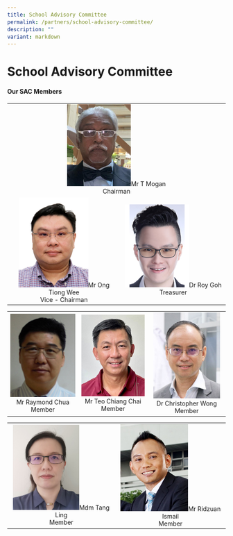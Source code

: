```yaml
---
title: School Advisory Committee
permalink: /partners/school-advisory-committee/
description: ""
variant: markdown
---
```

School Advisory Committee
======================

#### Our SAC Members

<table>
<tbody>
<tr>
<td colspan="2" align="center"><img src="/images/Partners/SAC/Mr_T_Mogan___Chairman.jpg" style="width:30%">Mr T Mogan<br>Chairman</td>
</tr>
<tr>
<td align="center"><img src="/images/Partners/SAC/Mr_Ong_Tiong_Wee___Vice___Chairman.jpg" style="width:65%">Mr Ong Tiong Wee <br>Vice - Chairman</td>
<td align="center"><img src="/images/Partners/SAC/Dr_Roy_Goh___Treasurer.jpg" style="width:65%">Dr Roy Goh<br>Treasurer</td>
</tr>
</tbody></table>
<table>
<tbody>
<tr>
<td align="center"><img src="/images/Partners/SAC/Mr_Raymond_Chua___Member.jpg" style="width:100%">Mr Raymond Chua<br>Member</td>
<td align="center"><img src="/images/Partners/SAC/Mr_Teo_Chiang_Chai___Member.jpg" style="width:100%">Mr Teo Chiang Chai<br>Member</td>
<td align="center"><img src="/images/Partners/SAC/Dr_Christopher_Wong___Member.jpg" style="width:93%">Dr Christopher Wong <br>Member</td>
</tr>
</tbody></table>
<table>
<tbody>
<tr>
<td align="center"><img src="/images/Partners/SAC/Mdm_Tang_Ling___Member.jpg" style="width:65%">Mdm Tang Ling<br>Member</td>
<td align="center"><img src="/images/Partners/SAC/Mr_Ridzuan_Ismail___Member.jpg" style="width:65%">Mr Ridzuan Ismail<br>Member</td>
</tr>
</tbody></table>